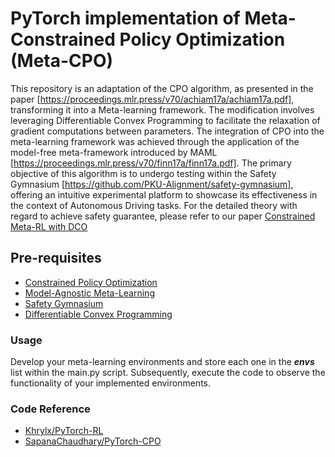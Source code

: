 # PyTorch implementation of Meta-Constrained Policy Optimization (Meta-CPO)
This repository is an adaptation of the CPO algorithm, as presented in the paper [https://proceedings.mlr.press/v70/achiam17a/achiam17a.pdf], transforming it into a Meta-learning framework. The modification involves leveraging Differentiable Convex Programming to facilitate the relaxation of gradient computations between parameters. The integration of CPO into the meta-learning framework was achieved through the application of the model-free meta-framework introduced by MAML [https://proceedings.mlr.press/v70/finn17a/finn17a.pdf]. The primary objective of this algorithm is to undergo testing within the Safety Gymnasium [https://github.com/PKU-Alignment/safety-gymnasium], offering an intuitive experimental platform to showcase its effectiveness in the context of Autonomous Driving tasks. For the detailed theory with regard to achieve safety guarantee, please refer to our paper [Constrained Meta-RL with DCO](https://arxiv.org/pdf/2312.10230.pdf) 

## Pre-requisites
- [Constrained Policy Optimization](https://proceedings.mlr.press/v70/achiam17a/achiam17a.pdf)
- [Model-Agnostic Meta-Learning](https://proceedings.mlr.press/v70/finn17a/finn17a.pdf)
- [Safety Gymnasium](https://github.com/PKU-Alignment/safety-gymnasium)
- [Differentiable Convex Programming](https://locuslab.github.io/2019-10-28-cvxpylayers/)

### Usage
Develop your meta-learning environments and store each one in the **_envs_** list within the main.py script. Subsequently, execute the code to observe the functionality of your implemented environments.

### Code Reference
* [Khrylx/PyTorch-RL](https://github.com/Khrylx/PyTorch-RL)
* [SapanaChaudhary/PyTorch-CPO](https://github.com/SapanaChaudhary/PyTorch-CPO)


